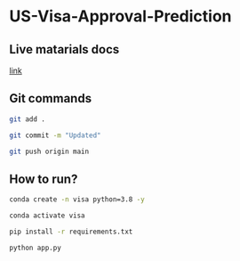# US-Visa-Approval-Prediction

## Live matarials docs

[link](https://docs.google.com/document/d/1maliMl7XXjwIZXi4r2FPTYf15ThTgvXQuqxGCvJnq7U/edit?usp=sharing)

## Git commands

```bash
git add .

git commit -m "Updated"

git push origin main
```

## How to run?

```bash
conda create -n visa python=3.8 -y
```

```bash
conda activate visa
```

```bash
pip install -r requirements.txt
```

```bash
python app.py
```